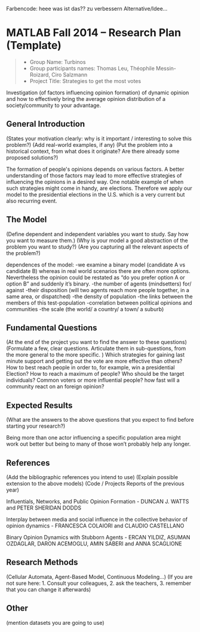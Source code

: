 Farbencode: 
heee was ist das?? 
zu verbessern
Alternative/Idee…


# MATLAB Fall 2014 – Research Plan (Template)

> * Group Name: Turbinos
> * Group participants names: Thomas Leu, Théophile Messin-Roizard, Ciro Salzmann
> * Project Title: Strategies to get the most votes

Investigation (of factors influencing opinion formation) of dynamic opinion and how to effectively bring the average opinion distribution of a society/community to your advantage. 

## General Introduction

(States your motivation clearly: why is it important / interesting to solve this problem?)
(Add real-world examples, if any)
(Put the problem into a historical context, from what does it originate? Are there already some proposed solutions?)

The formation of people's opinions depends on various factors. A better understanding of those factors may lead to more effective strategies of influencing the opinions in a desired way. One notable example of when such strategies might come in handy, are elections. 
Therefore we apply our model to the presidential elections in the U.S. which is a very current but also recurring event.


## The Model

(Define dependent and independent variables you want to study. Say how you want to measure them.) (Why is your model a good abstraction of the problem you want to study?) (Are you capturing all the relevant aspects of the problem?)

dependences of the model:
-we examine a binary model (candidate A vs candidate B) whereas in real world scenarios there are often more options. Nevertheless the opinion could be restated as “do you prefer option A or option B” and suddenly it’s binary.
-the number of agents (mindsetters) for/ against
-their disposition (will two agents reach more people together, in a same area, or dispatched)
-the density of population
-the links between the members of this test-population 
-correlation between political opinions and communities
-the scale (the world/ a country/ a town/ a suburb) 

## Fundamental Questions

(At the end of the project you want to find the answer to these questions)
(Formulate a few, clear questions. Articulate them in sub-questions, from the more general to the more specific. )
Which strategies for gaining last minute support and getting out the vote are more effective than others?
How to best reach people in order to, for example, win a presidential Election?
How to reach a maximum of people?
Who should be the target individuals? Common voters or more influential people?
how fast will a community react on an foreign opinion?


## Expected Results

(What are the answers to the above questions that you expect to find before starting your research?)

Being more than one actor influencing a specific population area might work out better but being to many of those won’t probably help any longer.


## References 

(Add the bibliographic references you intend to use)
(Explain possible extension to the above models)
(Code / Projects Reports of the previous year)

Influentials, Networks, and Public Opinion Formation - DUNCAN J. WATTS and PETER SHERIDAN DODDS

Interplay between media and social influence in the collective behavior of opinion dynamics - FRANCESCA COLAIORI and CLAUDIO CASTELLANO

Binary Opinion Dynamics with Stubborn Agents - ERCAN YILDIZ, ASUMAN OZDAGLAR, DARON ACEMOGLU, AMIN SABERI and ANNA SCAGLIONE


## Research Methods

(Cellular Automata, Agent-Based Model, Continuous Modeling...) (If you are not sure here: 1. Consult your colleagues, 2. ask the teachers, 3. remember that you can change it afterwards)


## Other

(mention datasets you are going to use)




